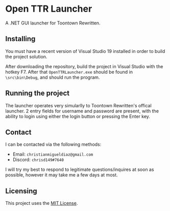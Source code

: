 # Open TTR Launcher
A .NET GUI launcher for Toontown Rewritten.

## Installing
You must have a recent version of Visual Studio 19 installed in order to build the project solution.  

After downloading the repository, build the project in Visual Studio with the hotkey F7.  After that `OpenTTRLauncher.exe` should be found in `\src\bin\Debug`, and should run the program.

## Running the project
The launcher operates very simularlly to Toontown Rewritten's offical launcher.  2 entry fields for username and password are present, with the ability to login using either the login button or pressing the Enter key.

## Contact
I can be contacted via the following methods:
* Email: `christianmigueldiaz@gmail.com`
* Discord: `chrisd149#7640`

I will try my best to respond to legitimate questions/inquires at soon as possible, however it may take me a few days at 
most.

## Licensing
This project uses the [MIT License](LICENSE.md).

